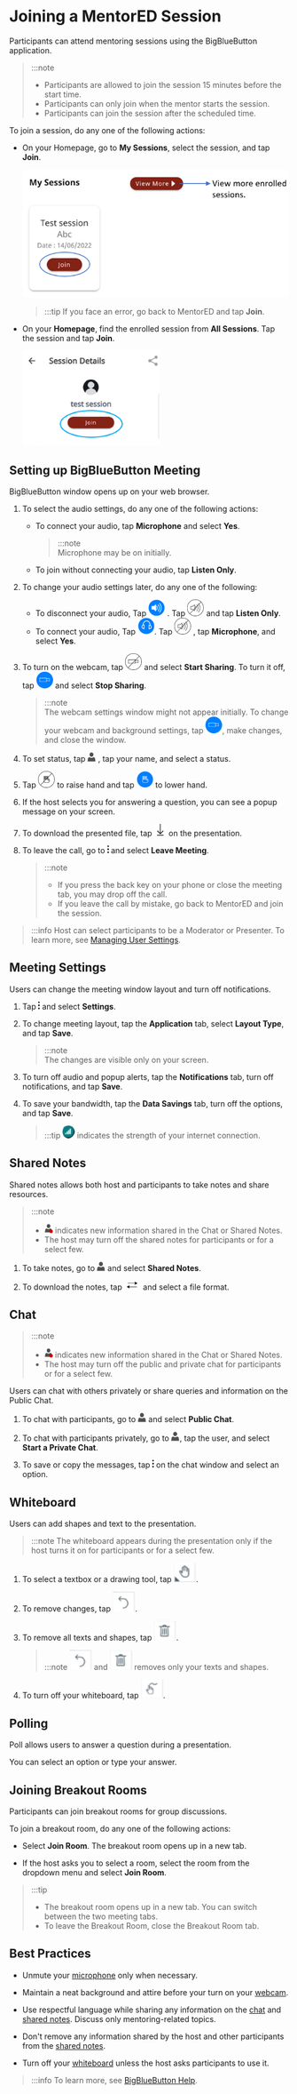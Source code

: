 # Joining a MentorED Session

Participants can attend mentoring sessions using the BigBlueButton application.

> :::note  
> * Participants are allowed to join the session 15 minutes before the start time.
> * Participants can only join when the mentor starts the session.
> * Participants can join the session after the scheduled time.

To join a session, do any one of the following actions:

* On your Homepage, go to **My Sessions**, select the session, and tap **Join**.

  <div class="img_callout">

  ![](media/mysessions-joinbutton.png)

  </div>
  
  >:::tip 
  >If you face an error, go back to MentorED and tap **Join**.
    
* On your **Homepage**, find the enrolled session from **All Sessions**. Tap the session and tap **Join**.
  
  <div class="screenshot">

  ![](media/joinsession.png)

  </div>

##  Setting up BigBlueButton Meeting
BigBlueButton window opens up on your web browser.

1.  To select the audio settings, do any one of the following actions:

    * To connect your audio, tap **Microphone** and select **Yes**. 

      > :::note  
      > Microphone may be on initially.

    * To join without connecting your audio, tap **Listen Only**.


2. To change your audio settings later, do any one of the following:

   * To disconnect your audio, Tap ![](media/audiobutton.png) . Tap  ![](media/audiobutton-off.png)  and tap **Listen Only**.
   * To connect your audio, Tap ![](media/listenonlybutton.png). Tap ![](media/audiobutton-off.png) , tap **Microphone**, and select **Yes**.


3.  To turn on the webcam, tap ![](media/webcam-off.png) and select **Start Sharing**. To turn it off, tap ![](media/webcam-on.png) and select **Stop Sharing**.

    > :::note  
    > The webcam settings window might not appear initially. 
    > To change your webcam and background settings, tap ![](media/webcam-on.png), make changes, and close the window.

4. To set status, tap ![](media/bbb-profileicon.png) , tap your name, and select a status.

5. Tap ![](media/loweredhand.png) to raise hand and tap ![](media/raisedhand.png) to lower hand.

6. If the host selects you for answering a question, you can see a popup message on your screen.

7. To download the presented file, tap ![](media/presentedfile-download-icon.png) on the presentation.


8.	To leave the call, go to ![](media/menu-icon.png)  and select **Leave Meeting**.


    > :::note  
    > * If you press the back key on your phone or close the meeting tab, you may drop off the call.
    > * If you leave the call by mistake, go back to MentorED and join the session.
  
  > :::info 
  > Host can select participants to be a Moderator or Presenter. To learn more, see [Managing User Settings](starting-a-session.md). 

   

## Meeting Settings 
Users can change the meeting window layout and turn off notifications.

1. Tap ![menu icon](media/menu-icon.png) and select **Settings**. 

2. To change meeting layout, tap the **Application** tab, select **Layout Type**, and tap **Save**.

   > :::note  
   > The changes are visible only on your screen.


3.  To turn off audio and popup alerts, tap the **Notifications** tab, turn off notifications, and tap **Save**.

4. To save your bandwidth, tap the **Data Savings** tab, turn off the options, and tap **Save**.

   >:::tip 
   >![internet strength icon](media/internetstrength-icon.png) indicates the strength of your internet connection.

## Shared Notes 
Shared notes allows both host and participants to take notes and share resources.

> :::note   
> * ![](media/bbb-profileicon-notification.png) indicates new information shared in the Chat or Shared Notes.
> * The host may turn off the shared notes for participants or for a select few.


1. To take notes, go to ![profile icon](media/bbb-profileicon.png) and select **Shared Notes**. 

2. To download the notes, tap ![download shared notes icon](media/download-sharednotes-icon.png) and select a file format.



## Chat 

> :::note  
> * ![](media/bbb-profileicon-notification.png) indicates new information shared in the Chat or Shared Notes. 
> * The host may turn off the public and private chat for participants or for a select few.


Users can chat with others privately or share queries and information on the Public Chat.

1. To chat with participants, go to ![](media/bbb-profileicon.png) and select **Public Chat**. 

2. To chat with participants privately, go to ![](media/bbb-profileicon.png), tap the user, and select **Start a Private Chat**. 

3. To save or copy the messages, tap ![](media/menu-icon.png) on the chat window and select an option.



## Whiteboard 

Users can add shapes and text to the presentation.

>:::note 
>The whiteboard appears during the presentation only if the host turns it on for participants or for a select few.

1. To select a textbox or a drawing tool, tap ![](media/whiteboardtool-text-and-shapes.png).

2. To remove changes, tap ![](media/whiteboardtools-undochange.png).

3. To remove all texts and shapes, tap ![](media/whiteboardtools-deletetool.png).

    > :::note
     ![](media/whiteboardtools-undochange.png) and ![](media/whiteboardtools-deletetool.png) removes only your texts and shapes.
    

4. To turn off your whiteboard, tap ![](media/whiteboardtools-turnoff.png).



## Polling 
Poll allows users to answer a question during a presentation.

You can select an option or type your answer.



## Joining Breakout Rooms 
Participants can join breakout rooms for group discussions.

To join a breakout room, do any one of the following actions:

* Select **Join Room**. The breakout room opens up in a new tab.

* If the host asks you to select a room, select the room from the dropdown menu and select **Join Room**.

>:::tip  
>* The breakout room opens up in a new tab. You can switch between the two meeting tabs. 
>* To leave the Breakout Room, close the Breakout Room tab.



## Best Practices

-   Unmute your [microphone](#setting-up-bigbluebutton-meeting) only when necessary.

-   Maintain a neat background and attire before your turn on your [webcam](#setting-up-bigbluebutton-meeting). 

-   Use respectful language while sharing any information on the [chat](#chat) and [shared notes](#shared-notes). Discuss only mentoring-related topics.

- Don't remove any information shared by the host and other participants from the [shared notes](#shared-notes).

- Turn off your [whiteboard](#whiteboard)  unless the host asks participants to use it. 

>:::info
>To learn more, see [BigBlueButton Help](https://docs.bigbluebutton.org/).